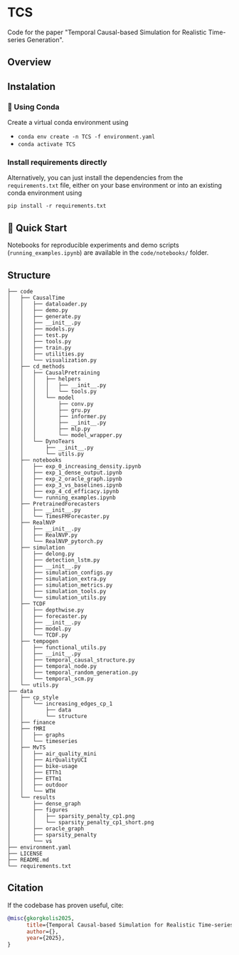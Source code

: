 # TCS

Code for the paper "Temporal Causal-based Simulation for Realistic Time-series Generation".  

## Overview


## Instalation

### 🐍 Using Conda

Create a virtual conda environment using 

- `conda env create -n TCS -f environment.yaml`
- `conda activate TCS`

### Install requirements directly

Alternatively, you can just install the dependencies from the `requirements.txt` file, either on your base environment or into an existing conda environment using

`pip install -r requirements.txt`

## 🧪 Quick Start

Notebooks for reproducible experiments and demo scripts (`running_examples.ipynb`) are available in the `code/notebooks/` folder. 

## Structure

```
├── code
│   ├── CausalTime
│   │   ├── dataloader.py
│   │   ├── demo.py
│   │   ├── generate.py
│   │   ├── __init__.py
│   │   ├── models.py
│   │   ├── test.py
│   │   ├── tools.py
│   │   ├── train.py
│   │   ├── utilities.py
│   │   └── visualization.py
│   ├── cd_methods
│   │   ├── CausalPretraining
│   │   │   ├── helpers
│   │   │   │   ├── __init__.py
│   │   │   │   └── tools.py
│   │   │   └── model
│   │   │       ├── conv.py
│   │   │       ├── gru.py
│   │   │       ├── informer.py
│   │   │       ├── __init__.py
│   │   │       ├── mlp.py
│   │   │       └── model_wrapper.py
│   │   └── DynoTears
│   │       ├── __init__.py
│   │       └── utils.py
│   ├── notebooks
│   │   ├── exp_0_increasing_density.ipynb
│   │   ├── exp_1_dense_output.ipynb
│   │   ├── exp_2_oracle_graph.ipynb
│   │   ├── exp_3_vs_baselines.ipynb
│   │   ├── exp_4_cd_efficacy.ipynb
│   │   └── running_examples.ipynb
│   ├── PretrainedForecasters
│   │   ├── __init__.py
│   │   └── TimesFMForecaster.py
│   ├── RealNVP
│   │   ├── __init__.py
│   │   ├── RealNVP.py
│   │   └── RealNVP_pytorch.py
│   ├── simulation
│   │   ├── delong.py
│   │   ├── detection_lstm.py
│   │   ├── __init__.py
│   │   ├── simulation_configs.py
│   │   ├── simulation_extra.py
│   │   ├── simulation_metrics.py
│   │   ├── simulation_tools.py
│   │   └── simulation_utils.py
│   ├── TCDF
│   │   ├── depthwise.py
│   │   ├── forecaster.py
│   │   ├── __init__.py
│   │   ├── model.py
│   │   └── TCDF.py
│   ├── tempogen
│   │   ├── functional_utils.py
│   │   ├── __init__.py
│   │   ├── temporal_causal_structure.py
│   │   ├── temporal_node.py
│   │   ├── temporal_random_generation.py
│   │   └── temporal_scm.py
│   └── utils.py
├── data
│   ├── cp_style
│   │   └── increasing_edges_cp_1
│   │       ├── data
│   │       └── structure
│   ├── finance
│   ├── fMRI
│   │   ├── graphs
│   │   └── timeseries
│   ├── MvTS
│   │   ├── air_quality_mini
│   │   ├── AirQualityUCI
│   │   ├── bike-usage
│   │   ├── ETTh1
│   │   ├── ETTm1
│   │   ├── outdoor
│   │   └── WTH
│   └── results
│       ├── dense_graph
│       ├── figures
│       │   ├── sparsity_penalty_cp1.png
│       │   └── sparsity_penalty_cp1_short.png
│       ├── oracle_graph
│       ├── sparsity_penalty
│       └── vs
├── environment.yaml
├── LICENSE
├── README.md
└── requirements.txt
```

## Citation

If the codebase has proven useful, cite:

```bibtex
@misc{gkorgkolis2025,
      title={Temporal Causal-based Simulation for Realistic Time-series Generation}, 
      author={},
      year={2025},
}
```